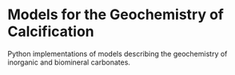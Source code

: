 # Models for the Geochemistry of Calcification

Python implementations of models describing the geochemistry of inorganic and biomineral carbonates.